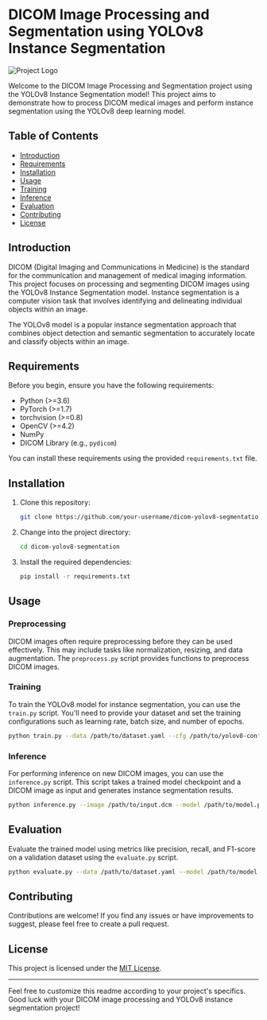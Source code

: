 # DICOM Image Processing and Segmentation using YOLOv8 Instance Segmentation

![Project Logo](project_logo.png)

Welcome to the DICOM Image Processing and Segmentation project using the YOLOv8 Instance Segmentation model! This project aims to demonstrate how to process DICOM medical images and perform instance segmentation using the YOLOv8 deep learning model.

## Table of Contents

- [Introduction](#introduction)
- [Requirements](#requirements)
- [Installation](#installation)
- [Usage](#usage)
- [Training](#training)
- [Inference](#inference)
- [Evaluation](#evaluation)
- [Contributing](#contributing)
- [License](#license)

## Introduction

DICOM (Digital Imaging and Communications in Medicine) is the standard for the communication and management of medical imaging information. This project focuses on processing and segmenting DICOM images using the YOLOv8 Instance Segmentation model. Instance segmentation is a computer vision task that involves identifying and delineating individual objects within an image.

The YOLOv8 model is a popular instance segmentation approach that combines object detection and semantic segmentation to accurately locate and classify objects within an image.

## Requirements

Before you begin, ensure you have the following requirements:

- Python (>=3.6)
- PyTorch (>=1.7)
- torchvision (>=0.8)
- OpenCV (>=4.2)
- NumPy
- DICOM Library (e.g., `pydicom`)

You can install these requirements using the provided `requirements.txt` file.

## Installation

1. Clone this repository:
   ```sh
   git clone https://github.com/your-username/dicom-yolov8-segmentation.git
   ```

2. Change into the project directory:
   ```sh
   cd dicom-yolov8-segmentation
   ```

3. Install the required dependencies:
   ```sh
   pip install -r requirements.txt
   ```

## Usage

### Preprocessing

DICOM images often require preprocessing before they can be used effectively. This may include tasks like normalization, resizing, and data augmentation. The `preprocess.py` script provides functions to preprocess DICOM images.

### Training

To train the YOLOv8 model for instance segmentation, you can use the `train.py` script. You'll need to provide your dataset and set the training configurations such as learning rate, batch size, and number of epochs.

```sh
python train.py --data /path/to/dataset.yaml --cfg /path/to/yolov8-config.yaml --weights /path/to/initial/weights.pth
```

### Inference

For performing inference on new DICOM images, you can use the `inference.py` script. This script takes a trained model checkpoint and a DICOM image as input and generates instance segmentation results.

```sh
python inference.py --image /path/to/input.dcm --model /path/to/model.pth --output /path/to/output.png
```

## Evaluation

Evaluate the trained model using metrics like precision, recall, and F1-score on a validation dataset using the `evaluate.py` script.

```sh
python evaluate.py --data /path/to/dataset.yaml --model /path/to/model.pth
```

## Contributing

Contributions are welcome! If you find any issues or have improvements to suggest, please feel free to create a pull request.

## License

This project is licensed under the [MIT License](LICENSE).

---

Feel free to customize this readme according to your project's specifics. Good luck with your DICOM image processing and YOLOv8 instance segmentation project!